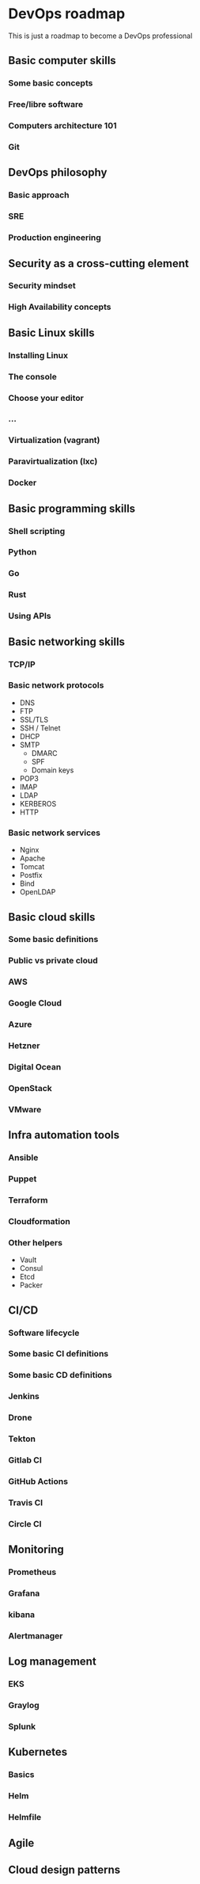 # DevOps roadmap

This is just a roadmap to become a DevOps professional


## Basic computer skills

### Some basic concepts

### Free/libre software

### Computers architecture 101

### Git

## DevOps philosophy

### Basic approach

### SRE

### Production engineering

## Security as a cross-cutting element

### Security mindset

### High Availability concepts

## Basic Linux skills

### Installing Linux

### The console

### Choose your editor

### ...

### Virtualization (vagrant)

### Paravirtualization (lxc)

### Docker

## Basic programming skills

### Shell scripting

### Python

### Go

### Rust

### Using APIs

## Basic networking skills

### TCP/IP

### Basic network protocols

* DNS
* FTP
* SSL/TLS
* SSH / Telnet
* DHCP
* SMTP
  * DMARC
  * SPF
  * Domain keys
* POP3
* IMAP
* LDAP
* KERBEROS
* HTTP

### Basic network services

* Nginx
* Apache
* Tomcat
* Postfix
* Bind
* OpenLDAP


## Basic cloud skills

### Some basic definitions

### Public vs private cloud

### AWS

### Google Cloud

### Azure

### Hetzner

### Digital Ocean

### OpenStack

### VMware

## Infra automation tools

### Ansible

### Puppet

### Terraform

### Cloudformation

### Other helpers

* Vault
* Consul
* Etcd
* Packer

## CI/CD

### Software lifecycle

### Some basic CI definitions

### Some basic CD definitions

### Jenkins

### Drone

### Tekton

### Gitlab CI

### GitHub Actions

### Travis CI

### Circle CI

## Monitoring

### Prometheus

### Grafana

### kibana

### Alertmanager

## Log management

### EKS

### Graylog

### Splunk

## Kubernetes

### Basics

### Helm

### Helmfile

## Agile

## Cloud design patterns
